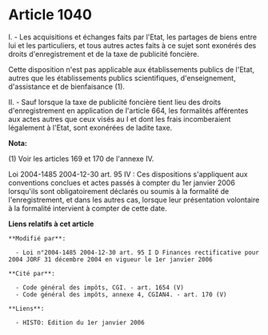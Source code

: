 # Article 1040

I. - Les acquisitions et échanges faits par l'Etat, les partages de biens entre lui et les particuliers, et tous autres actes
faits à ce sujet sont exonérés des droits d'enregistrement et de la taxe de publicité foncière.

Cette disposition n'est pas applicable aux établissements publics de l'Etat, autres que les établissements publics
scientifiques, d'enseignement, d'assistance et de bienfaisance (1).

II. - Sauf lorsque la taxe de publicité foncière tient lieu des droits d'enregistrement en application de l'article 664, les
formalités afférentes aux actes autres que ceux visés au I et dont les frais incomberaient légalement à l'Etat, sont
exonérées de ladite taxe.

**Nota:**

(1) Voir les articles 169 et 170 de l'annexe IV.

Loi 2004-1485 2004-12-30 art. 95 IV : Ces dispositions s'appliquent aux conventions conclues et actes passés à compter du 1er
janvier 2006 lorsqu'ils sont obligatoirement déclarés ou soumis à la formalité de l'enregistrement, et dans les autres cas,
lorsque leur présentation volontaire à la formalité intervient à compter de cette date.

**Liens relatifs à cet article**

	**Modifié par**:

	  - Loi n°2004-1485 2004-12-30 art. 95 I D Finances rectificative pour 2004 JORF 31 décembre 2004 en vigueur le 1er janvier 2006

	**Cité par**:

	  - Code général des impôts, CGI. - art. 1654 (V)
	  - Code général des impôts, annexe 4, CGIAN4. - art. 170 (V)

	**Liens**:

	  - HISTO: Edition du 1er janvier 2006
